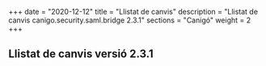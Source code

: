 +++
date        = "2020-12-12"
title       = "Llistat de canvis"
description = "Llistat de canvis canigo.security.saml.bridge 2.3.1"
sections    = "Canigó"
weight		= 2
+++

## Llistat de canvis versió 2.3.1


